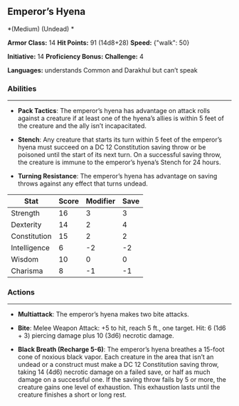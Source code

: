 ## Emperor’s Hyena
*(Medium) (Undead) *

**Armor Class:** 14
**Hit Points:** 91 (14d8+28)
**Speed:** {"walk": 50}

**Initiative:** 14
**Proficiency Bonus:**
**Challenge:** 4

**Languages:** understands Common and Darakhul but can’t speak

### Abilities
 --- 
- **Pack Tactics**: The emperor’s hyena has advantage on attack rolls against a creature if at least one of the hyena’s allies is within 5 feet of the creature and the ally isn’t incapacitated.

- **Stench**: Any creature that starts its turn within 5 feet of the emperor’s hyena must succeed on a DC 12 Constitution saving throw or be poisoned until the start of its next turn. On a successful saving throw, the creature is immune to the emperor’s hyena’s Stench for 24 hours.

- **Turning Resistance**: The emperor’s hyena has advantage on saving throws against any effect that turns undead.



| Stat | Score | Modifier | Save |
| ---- | ---- | ---- | ---- |
| Strength | 16 | 3 | 3 |
| Dexterity | 14 | 2 | 4 |
| Constitution | 15 | 2 | 2 |
| Intelligence | 6 | -2 | -2 |
| Wisdom | 10 | 0 | 0 |
| Charisma | 8 | -1 | -1 |

### Actions
 --- 
- **Multiattack**: The emperor’s hyena makes two bite attacks.

- **Bite**: Melee Weapon Attack: +5 to hit, reach 5 ft., one target. Hit: 6 (1d6 + 3) piercing damage plus 10 (3d6) necrotic damage.

- **Black Breath (Recharge 5-6)**: The emperor’s hyena breathes a 15-foot cone of noxious black vapor. Each creature in the area that isn’t an undead or a construct must make a DC 12 Constitution saving throw, taking 14 (4d6) necrotic damage on a failed save, or half as much damage on a successful one. If the saving throw fails by 5 or more, the creature gains one level of exhaustion. This exhaustion lasts until the creature finishes a short or long rest.

